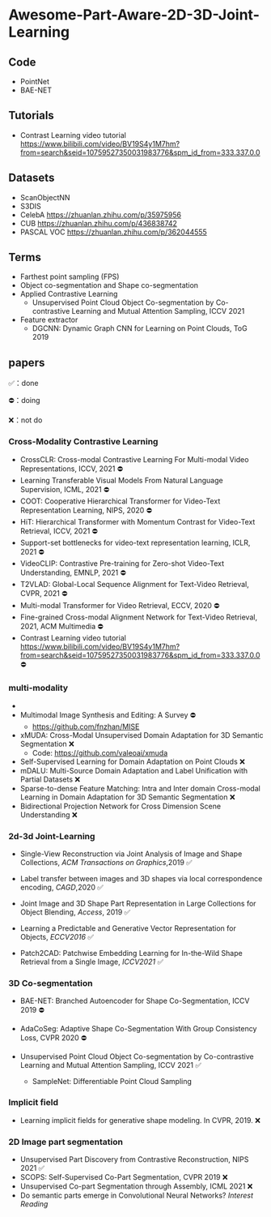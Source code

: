 # Awesome-Part-Aware-2D-3D-Joint-Learning

## Code
* PointNet
* BAE-NET

## Tutorials

* Contrast Learning video tutorial https://www.bilibili.com/video/BV19S4y1M7hm?from=search&seid=10759527350031983776&spm_id_from=333.337.0.0  

## Datasets

* ScanObjectNN 
* S3DIS
* CelebA https://zhuanlan.zhihu.com/p/35975956
* CUB https://zhuanlan.zhihu.com/p/436838742
* PASCAL VOC https://zhuanlan.zhihu.com/p/362044555

## Terms

* Farthest point sampling (FPS)
* Object co-segmentation and Shape co-segmentation
* Applied Contrastive Learning
  * Unsupervised Point Cloud Object Co-segmentation by Co-contrastive Learning and Mutual Attention Sampling, ICCV 2021 
* Feature extractor
  * DGCNN: Dynamic Graph CNN for Learning on Point Clouds, ToG 2019

## papers

✅：done

⛔️：doing

❌：not do

### Cross-Modality Contrastive Learning
* CrossCLR: Cross-modal Contrastive Learning For Multi-modal Video Representations, ICCV, 2021 ⛔️
* Learning Transferable Visual Models From Natural Language Supervision, ICML, 2021 ⛔️
* COOT: Cooperative Hierarchical Transformer for Video-Text Representation Learning, NIPS, 2020 ⛔️
* HiT: Hierarchical Transformer with Momentum Contrast for Video-Text Retrieval, ICCV, 2021 ⛔️
* Support-set bottlenecks for video-text representation learning, ICLR, 2021 ⛔️
* VideoCLIP: Contrastive Pre-training for Zero-shot Video-Text Understanding, EMNLP, 2021 ⛔️
* T2VLAD: Global-Local Sequence Alignment for Text-Video Retrieval, CVPR, 2021 ⛔️
* Multi-modal Transformer for Video Retrieval, ECCV, 2020 ⛔️
* Fine-grained Cross-modal Alignment Network for Text-Video Retrieval, 2021, ACM Multimedia ⛔️
* Contrast Learning video tutorial https://www.bilibili.com/video/BV19S4y1M7hm?from=search&seid=10759527350031983776&spm_id_from=333.337.0.0 ⛔️

### multi-modality
* 
* Multimodal Image Synthesis and Editing: A Survey ⛔️
  * https://github.com/fnzhan/MISE  
* xMUDA: Cross-Modal Unsupervised Domain Adaptation for 3D Semantic Segmentation ❌
  * Code: https://github.com/valeoai/xmuda
* Self-Supervised Learning for Domain Adaptation on Point Clouds ❌
* mDALU: Multi-Source Domain Adaptation and Label Unification with Partial Datasets ❌
* Sparse-to-dense Feature Matching: Intra and Inter domain Cross-modal Learning in Domain Adaptation for 3D Semantic Segmentation ❌
* Bidirectional Projection Network for Cross Dimension Scene Understanding ❌



### 2d-3d Joint-Learning

* Single-View Reconstruction via Joint Analysis of Image and Shape Collections, *ACM Transactions on Graphics*,2019 ✅

* Label transfer between images and 3D shapes via local correspondence encoding, *CAGD*,2020 ✅

* Joint Image and 3D Shape Part Representation in Large Collections for Object Blending, *Access*, 2019 ✅

* Learning a Predictable and Generative Vector Representation for Objects, *ECCV2016* ✅

* Patch2CAD: Patchwise Embedding Learning for In-the-Wild Shape Retrieval from a Single Image, *ICCV2021* ✅

### 3D Co-segmentation

* BAE-NET: Branched Autoencoder for Shape Co-Segmentation, ICCV 2019 ⛔️
* AdaCoSeg: Adaptive Shape Co-Segmentation With Group Consistency Loss, CVPR 2020 ⛔️

* Unsupervised Point Cloud Object Co-segmentation by Co-contrastive Learning and Mutual Attention Sampling, ICCV 2021 ✅
  * SampleNet: Differentiable Point Cloud Sampling



### Implicit field

* Learning implicit fields for generative shape modeling. In CVPR, 2019. ❌

### 2D Image part segmentation

* Unsupervised Part Discovery from Contrastive Reconstruction, NIPS 2021 ✅
* SCOPS: Self-Supervised Co-Part Segmentation, CVPR 2019 ❌
* Unsupervised Co-part Segmentation through Assembly, ICML 2021 ❌
* Do semantic parts emerge in Convolutional Neural Networks? _Interest Reading_



